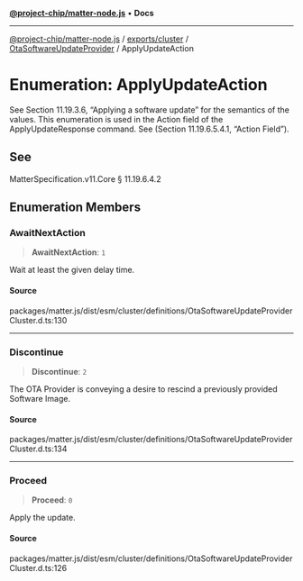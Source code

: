 [**@project-chip/matter-node.js**](../../../../../README.md) • **Docs**

***

[@project-chip/matter-node.js](../../../../../modules.md) / [exports/cluster](../../../README.md) / [OtaSoftwareUpdateProvider](../README.md) / ApplyUpdateAction

# Enumeration: ApplyUpdateAction

See Section 11.19.3.6, “Applying a software update” for the semantics of the values. This enumeration is used in
the Action field of the ApplyUpdateResponse command. See (Section 11.19.6.5.4.1, “Action Field”).

## See

MatterSpecification.v11.Core § 11.19.6.4.2

## Enumeration Members

### AwaitNextAction

> **AwaitNextAction**: `1`

Wait at least the given delay time.

#### Source

packages/matter.js/dist/esm/cluster/definitions/OtaSoftwareUpdateProviderCluster.d.ts:130

***

### Discontinue

> **Discontinue**: `2`

The OTA Provider is conveying a desire to rescind a previously provided Software Image.

#### Source

packages/matter.js/dist/esm/cluster/definitions/OtaSoftwareUpdateProviderCluster.d.ts:134

***

### Proceed

> **Proceed**: `0`

Apply the update.

#### Source

packages/matter.js/dist/esm/cluster/definitions/OtaSoftwareUpdateProviderCluster.d.ts:126
